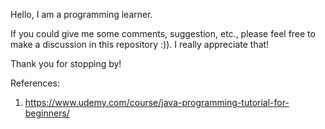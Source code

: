 Hello, I am a programming learner.

If you could give me some comments, suggestion, etc., please feel free to make a discussion in this repository :)).
I really appreciate that!

Thank you for stopping by!

References:

1. https://www.udemy.com/course/java-programming-tutorial-for-beginners/
